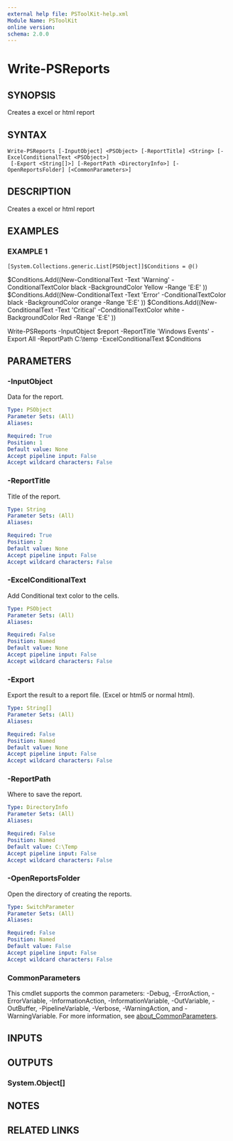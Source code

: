 ```yaml
---
external help file: PSToolKit-help.xml
Module Name: PSToolKit
online version:
schema: 2.0.0
---
```


# Write-PSReports

## SYNOPSIS
Creates a excel or html report

## SYNTAX

```
Write-PSReports [-InputObject] <PSObject> [-ReportTitle] <String> [-ExcelConditionalText <PSObject>]
 [-Export <String[]>] [-ReportPath <DirectoryInfo>] [-OpenReportsFolder] [<CommonParameters>]
```

## DESCRIPTION
Creates a excel or html report

## EXAMPLES

### EXAMPLE 1
```
[System.Collections.generic.List[PSObject]]$Conditions = @()
```

$Conditions.Add((New-ConditionalText -Text 'Warning' -ConditionalTextColor black -BackgroundColor Yellow -Range 'E:E' ))
$Conditions.Add((New-ConditionalText -Text 'Error' -ConditionalTextColor black -BackgroundColor orange -Range 'E:E' ))
$Conditions.Add((New-ConditionalText -Text 'Critical' -ConditionalTextColor white -BackgroundColor Red -Range 'E:E' ))

Write-PSReports -InputObject $report -ReportTitle 'Windows Events' -Export All -ReportPath C:\temp -ExcelConditionalText $Conditions

## PARAMETERS

### -InputObject
Data for the report.

```yaml
Type: PSObject
Parameter Sets: (All)
Aliases:

Required: True
Position: 1
Default value: None
Accept pipeline input: False
Accept wildcard characters: False
```

### -ReportTitle
Title of the report.

```yaml
Type: String
Parameter Sets: (All)
Aliases:

Required: True
Position: 2
Default value: None
Accept pipeline input: False
Accept wildcard characters: False
```

### -ExcelConditionalText
Add Conditional text color to the cells.

```yaml
Type: PSObject
Parameter Sets: (All)
Aliases:

Required: False
Position: Named
Default value: None
Accept pipeline input: False
Accept wildcard characters: False
```

### -Export
Export the result to a report file.
(Excel or html5 or normal html).

```yaml
Type: String[]
Parameter Sets: (All)
Aliases:

Required: False
Position: Named
Default value: None
Accept pipeline input: False
Accept wildcard characters: False
```

### -ReportPath
Where to save the report.

```yaml
Type: DirectoryInfo
Parameter Sets: (All)
Aliases:

Required: False
Position: Named
Default value: C:\Temp
Accept pipeline input: False
Accept wildcard characters: False
```

### -OpenReportsFolder
Open the directory of creating the reports.

```yaml
Type: SwitchParameter
Parameter Sets: (All)
Aliases:

Required: False
Position: Named
Default value: False
Accept pipeline input: False
Accept wildcard characters: False
```

### CommonParameters
This cmdlet supports the common parameters: -Debug, -ErrorAction, -ErrorVariable, -InformationAction, -InformationVariable, -OutVariable, -OutBuffer, -PipelineVariable, -Verbose, -WarningAction, and -WarningVariable. For more information, see [about_CommonParameters](http://go.microsoft.com/fwlink/?LinkID=113216).

## INPUTS

## OUTPUTS

### System.Object[]
## NOTES

## RELATED LINKS
